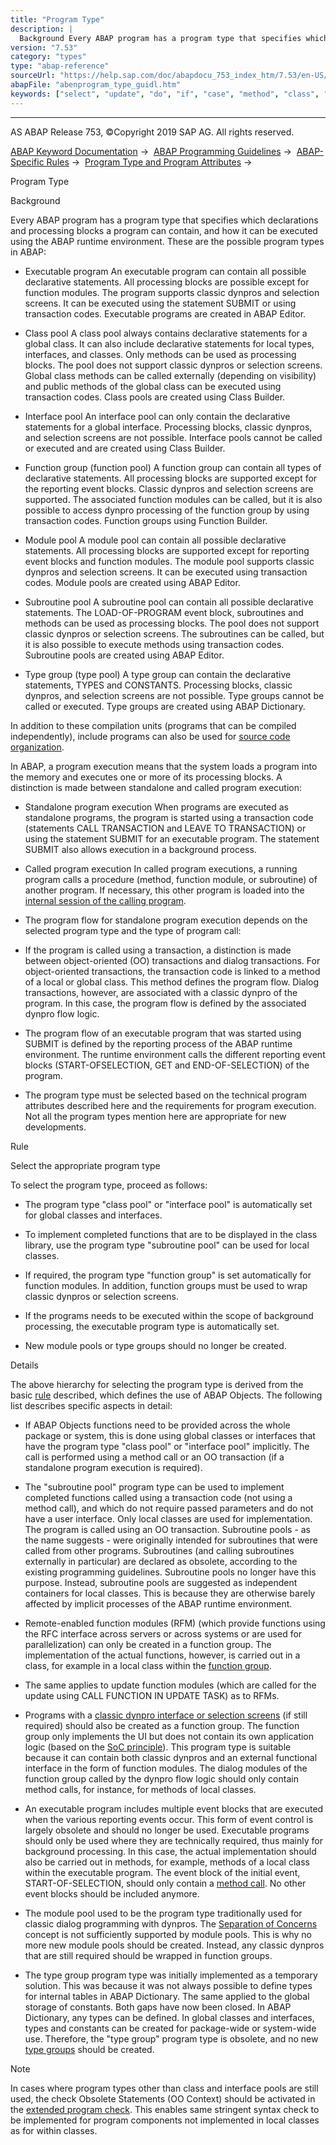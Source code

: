 ```yaml
---
title: "Program Type"
description: |
  Background Every ABAP program has a program type that specifies which declarations and processing blocks a program can contain, and how it can be executed using the ABAP runtime environment. These are the possible program types in ABAP: -   Executable program An executable program can contain all po
version: "7.53"
category: "types"
type: "abap-reference"
sourceUrl: "https://help.sap.com/doc/abapdocu_753_index_htm/7.53/en-US/abenprogram_type_guidl.htm"
abapFile: "abenprogram_type_guidl.htm"
keywords: ["select", "update", "do", "if", "case", "method", "class", "types", "internal-table", "abenprogram", "type", "guidl"]
---
```


* * *

AS ABAP Release 753, ©Copyright 2019 SAP AG. All rights reserved.

[ABAP Keyword Documentation](https://help.sap.com/doc/abapdocu_753_index_htm/7.53/en-US/abenabap.htm) →  [ABAP Programming Guidelines](https://help.sap.com/doc/abapdocu_753_index_htm/7.53/en-US/abenabap_pgl.htm) →  [ABAP-Specific Rules](https://help.sap.com/doc/abapdocu_753_index_htm/7.53/en-US/abenabap_specific_rules_guidl.htm) →  [Program Type and Program Attributes](https://help.sap.com/doc/abapdocu_753_index_htm/7.53/en-US/abenprogr_type_features_guidl.htm) → 

Program Type

Background

Every ABAP program has a program type that specifies which declarations and processing blocks a program can contain, and how it can be executed using the ABAP runtime environment. These are the possible program types in ABAP:

-   Executable program
    An executable program can contain all possible declarative statements. All processing blocks are possible except for function modules. The program supports classic dynpros and selection screens. It can be executed using the statement SUBMIT or using transaction codes. Executable programs are created in ABAP Editor.

-   Class pool
    A class pool always contains declarative statements for a global class. It can also include declarative statements for local types, interfaces, and classes. Only methods can be used as processing blocks. The pool does not support classic dynpros or selection screens. Global class methods can be called externally (depending on visibility) and public methods of the global class can be executed using transaction codes. Class pools are created using Class Builder.

-   Interface pool
    An interface pool can only contain the declarative statements for a global interface. Processing blocks, classic dynpros, and selection screens are not possible. Interface pools cannot be called or executed and are created using Class Builder.

-   Function group (function pool)
    A function group can contain all types of declarative statements. All processing blocks are supported except for the reporting event blocks. Classic dynpros and selection screens are supported. The associated function modules can be called, but it is also possible to access dynpro processing of the function group by using transaction codes. Function groups using Function Builder.

-   Module pool
    A module pool can contain all possible declarative statements. All processing blocks are supported except for reporting event blocks and function modules. The module pool supports classic dynpros and selection screens. It can be executed using transaction codes. Module pools are created using ABAP Editor.

-   Subroutine pool
    A subroutine pool can contain all possible declarative statements. The LOAD-OF-PROGRAM event block, subroutines and methods can be used as processing blocks. The pool does not support classic dynpros or selection screens. The subroutines can be called, but it is also possible to execute methods using transaction codes. Subroutine pools are created using ABAP Editor.

-   Type group (type pool)
    A type group can contain the declarative statements, TYPES and CONSTANTS. Processing blocks, classic dynpros, and selection screens are not possible. Type groups cannot be called or executed. Type groups are created using ABAP Dictionary.

In addition to these compilation units (programs that can be compiled independently), include programs can also be used for [source code organization](https://help.sap.com/doc/abapdocu_753_index_htm/7.53/en-US/abensource_code_orga_guidl.htm "Guideline").

In ABAP, a program execution means that the system loads a program into the memory and executes one or more of its processing blocks. A distinction is made between standalone and called program execution:

-   Standalone program execution
    When programs are executed as standalone programs, the program is started using a transaction code (statements CALL TRANSACTION and LEAVE TO TRANSACTION) or using the statement SUBMIT for an executable program. The statement SUBMIT also allows execution in a background process.

-   Called program execution
    In called program executions, a running program calls a procedure (method, function module, or subroutine) of another program. If necessary, this other program is loaded into the [internal session of the calling program](https://help.sap.com/doc/abapdocu_753_index_htm/7.53/en-US/abenintern_extern_proc_call_guidl.htm "Guideline").

-   The program flow for standalone program execution depends on the selected program type and the type of program call:

-   If the program is called using a transaction, a distinction is made between object-oriented (OO) transactions and dialog transactions. For object-oriented transactions, the transaction code is linked to a method of a local or global class. This method defines the program flow. Dialog transactions, however, are associated with a classic dynpro of the program. In this case, the program flow is defined by the associated dynpro flow logic.

-   The program flow of an executable program that was started using SUBMIT is defined by the reporting process of the ABAP runtime environment. The runtime environment calls the different reporting event blocks (START-OFSELECTION, GET and END-OF-SELECTION) of the program.

-   The program type must be selected based on the technical program attributes described here and the requirements for program execution. Not all the program types mention here are appropriate for new developments.

Rule

Select the appropriate program type

To select the program type, proceed as follows:

-   The program type "class pool" or "interface pool" is automatically set for global classes and interfaces.

-   To implement completed functions that are to be displayed in the class library, use the program type "subroutine pool" can be used for local classes.

-   If required, the program type "function group" is set automatically for function modules. In addition, function groups must be used to wrap classic dynpros or selection screens.

-   If the programs needs to be executed within the scope of background processing, the executable program type is automatically set.

-   New module pools or type groups should no longer be created.

Details

The above hierarchy for selecting the program type is derived from the basic [rule](https://help.sap.com/doc/abapdocu_753_index_htm/7.53/en-US/abenabap_obj_progr_model_guidl.htm "Guideline") described, which defines the use of ABAP Objects. The following list describes specific aspects in detail:

-   If ABAP Objects functions need to be provided across the whole package or system, this is done using global classes or interfaces that have the program type "class pool" or "interface pool" implicitly. The call is performed using a method call or an OO transaction (if a standalone program execution is required).

-   The "subroutine pool" program type can be used to implement completed functions called using a transaction code (not using a method call), and which do not require passed parameters and do not have a user interface. Only local classes are used for implementation. The program is called using an OO transaction. Subroutine pools - as the name suggests - were originally intended for subroutines that were called from other programs. Subroutines (and calling subroutines externally in particular) are declared as obsolete, according to the existing programming guidelines. Subroutine pools no longer have this purpose. Instead, subroutine pools are suggested as independent containers for local classes. This is because they are otherwise barely affected by implicit processes of the ABAP runtime environment.

-   Remote-enabled function modules (RFM) (which provide functions using the RFC interface across servers or across systems or are used for parallelization) can only be created in a function group. The implementation of the actual functions, however, is carried out in a class, for example in a local class within the [function group](https://help.sap.com/doc/abapdocu_753_index_htm/7.53/en-US/abenfunct_module_subroutine_guidl.htm "Guideline").

-   The same applies to update function modules (which are called for the update using CALL FUNCTION IN UPDATE TASK) as to RFMs.

-   Programs with a [classic dynpro interface or selection screens](https://help.sap.com/doc/abapdocu_753_index_htm/7.53/en-US/abenencap_class_interf_guidl.htm "Guideline") (if still required) should also be created as a function group. The function group only implements the UI but does not contain its own application logic (based on the [SoC principle](https://help.sap.com/doc/abapdocu_753_index_htm/7.53/en-US/abenseperation_concerns_guidl.htm "Guideline")). This program type is suitable because it can contain both classic dynpros and an external functional interface in the form of function modules. The dialog modules of the function group called by the dynpro flow logic should only contain method calls, for instance, for methods of local classes.

-   An executable program includes multiple event blocks that are executed when the various reporting events occur. This form of event control is largely obsolete and should no longer be used. Executable programs should only be used where they are technically required, thus mainly for background processing. In this case, the actual implementation should also be carried out in methods, for example, methods of a local class within the executable program. The event block of the initial event, START-OF-SELECTION, should only contain a [method call](https://help.sap.com/doc/abapdocu_753_index_htm/7.53/en-US/abendial_mod_event_block_guidl.htm "Guideline"). No other event blocks should be included anymore.

-   The module pool used to be the program type traditionally used for classic dialog programming with dynpros. The [Separation of Concerns](https://help.sap.com/doc/abapdocu_753_index_htm/7.53/en-US/abenseperation_concerns_guidl.htm "Guideline") concept is not sufficiently supported by module pools. This is why no more new module pools should be created. Instead, any classic dynpros that are still required should be wrapped in function groups.

-   The type group program type was initially implemented as a temporary solution. This was because it was not always possible to define types for internal tables in ABAP Dictionary. The same applied to the global storage of constants. Both gaps have now been closed. In ABAP Dictionary, any types can be defined. In global classes and interfaces, types and constants can be created for package-wide or system-wide use. Therefore, the "type group" program type is obsolete, and no new [type groups](https://help.sap.com/doc/abapdocu_753_index_htm/7.53/en-US/abendeclaration_dtypes_const_guidl.htm "Guideline") should be created.

Note

In cases where program types other than class and interface pools are still used, the check Obsolete Statements (OO Context) should be activated in the [extended program check](https://help.sap.com/doc/abapdocu_753_index_htm/7.53/en-US/abenextended_program_check_guidl.htm "Guideline"). This enables same stringent syntax check to be implemented for program components not implemented in local classes as for within classes.